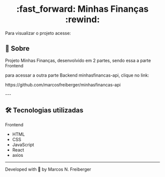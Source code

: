<h1 align = "center"> :fast_forward: Minhas Finanças :rewind: </h1>

Para visualizar o projeto acesse:

## 📖 Sobre

<p>Projeto Minhas Finanças, desenvolvido em 2 partes, sendo essa a parte Frontend</p>
<p>para acessar a outra parte Backend minhasfinancas-api, clique no link:</p>
<p>https://github.com/marcosfreiberger/minhasfinancas-api</p>
---

## 🛠 Tecnologias utilizadas

Frontend

- HTML
- CSS
- JavaScript
- React
- axios

---

Developed with 💙 by Marcos N. Freiberger

